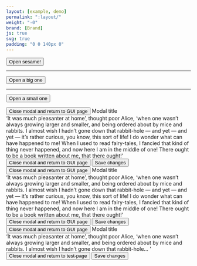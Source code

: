 ```yaml
---
layout: [example, demo]
permalink: ":layout/"
weight: "-0"
brand: [Brand]
js: true
svg: true
padding: "0 0 140px 0"
---
```


<button class="btn btn-primary js-modal js-docs" data-modal="#myModal{{ version[0] | handleize }}" aria-label="Open sesame! Hit enter to open modal">Open sesame!</button>

<hr>

<button class="btn btn-primary js-modal" data-modal="#myModal2{{ version[0] | handleize }}" aria-label="Open a big one. Hit enter to open modal">Open a big one</button>

<hr>

<button class="btn btn-primary js-modal" data-modal="#myModal3{{ version[0] | handleize }}" aria-label="Open a small one. Hit enter to open modal">Open a small one</button>


<div class="modal js-modalbody" id="myModal{{ version[0] | handleize }}" tabindex="-1" role="dialog" aria-labelledby="modal-header-title1" aria-describedby="modal-body1" aria-hidden="true">
	<div class="modal-header">
		<button class="modal-header-close js-modalclose icon icon-size-sm icon-cross">Close modal and return to GUI page</button>
		<span class="modal-header-title" id="modal-header-title1{{ version[0] | handleize }}">Modal title</span>
	</div>
	<div class="modal-body" id="modal-body1{{ version[0] | handleize }}">
		&lsquo;It was much pleasanter at home&rsquo;, thought poor Alice, &lsquo;when one wasn&rsquo;t always growing larger and smaller, and being ordered
		about by mice and rabbits. I almost wish I hadn&rsquo;t gone down that rabbit-hole — and yet — and yet — it&rsquo;s rather curious, you know, this sort
		of life! I do wonder what can have happened to me! When I used to read fairy-tales, I fancied that kind of thing never happened, and now here I am in
		the middle of one! There ought to be a book written about me, that there ought!&rsquo;
	</div>
	<div class="modal-footer">
		<button type="button" class="btn btn-faint js-modalclose">
			Close
			<span class="modal-sronly">modal and return to GUI page</span>
		</button>
		<button type="button" class="btn btn-primary">Save changes</button>
	</div>
</div>

<div class="modal modal-lg" id="myModal2{{ version[0] | handleize }}" tabindex="-1" role="dialog" aria-labelledby="modal-header-title2" aria-describedby="modal-body2" aria-hidden="true">
	<div class="modal-header">
		<button class="modal-header-close js-modalclose icon icon-size-sm icon-cross">Close modal and return to GUI page</button>
		<span class="modal-header-title" id="modal-header-title2{{ version[0] | handleize }}">Modal title</span>
	</div>
	<div class="modal-body" id="modal-body2{{ version[0] | handleize }}">
		&lsquo;It was much pleasanter at home&rsquo;, thought poor Alice, &lsquo;when one wasn&rsquo;t always growing larger and smaller, and being ordered
		about by mice and rabbits. I almost wish I hadn&rsquo;t gone down that rabbit-hole — and yet — and yet — it&rsquo;s rather curious, you know, this sort
		of life! I do wonder what can have happened to me! When I used to read fairy-tales, I fancied that kind of thing never happened, and now here I am in
		the middle of one! There ought to be a book written about me, that there ought!&rsquo;
	</div>
	<div class="modal-footer">
		<button type="button" class="btn btn-faint js-modalclose">
			Close
			<span class="modal-sronly">modal and return to GUI page</span>
		</button>
		<button type="button" class="btn btn-primary">Save changes</button>
	</div>
</div>

<div class="modal modal-sm" id="myModal3{{ version[0] | handleize }}" tabindex="-1" role="dialog" aria-labelledby="modal-header-title3" aria-describedby="modal-body3" aria-hidden="true">
	<div class="modal-header">
		<button class="modal-header-close js-modalclose icon icon-size-sm icon-cross">Close modal and return to GUI page</button>
		<span class="modal-header-title" id="modal-header-title3{{ version[0] | handleize }}">Modal title</span>
	</div>
	<div class="modal-body" id="modal-body3{{ version[0] | handleize }}">
		&lsquo;It was much pleasanter at home&rsquo;, thought poor Alice, &lsquo;when one wasn&rsquo;t always growing larger and smaller, and being ordered
		about by mice and rabbits. I almost wish I hadn&rsquo;t gone down that rabbit-hole&hellip; &rsquo;
	</div>
	<div class="modal-footer">
		<button type="button" class="btn btn-faint js-modalclose">
			Close
			<span class="modal-sronly">modal and return to test-page</span>
		</button>
		<button type="button" class="btn btn-primary">Save changes</button>
	</div>
</div>

<script type="text/javascript">
	document.addEventListener("DOMContentLoaded", function() {
		GUI.modals.lastFocus = $('js-docs');
		GUI.modals.toggelModal( false, $('#myModal{{ version[0] | handleize }}'), '#myModal{{ version[0] | handleize }}' );
	});
</script>